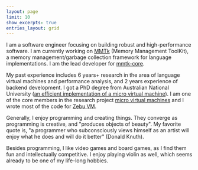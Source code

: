 ```yaml
---
layout: page
limit: 10
show_excerpts: true
entries_layout: grid
---
```


I am a software engineer focusing on building robust and high-performance software. I am currently working on [MMTk](https://mmtk.io) (Memory Management ToolKit), a memory management/garbage collection framework for language implementations. I am the lead developer for [mmtk-core](https://github.com/mmtk/mmtk-core).

My past experience includes 6 years+ research in the area of language virtual machines and performance analysis, and 2 years experience of backend development. I got a PhD degree from Australian National University ([an efficient implementation of a micro virtual machine](./assets/yilin_phd_thesis.pdf)).  I am one of the core members in the research project [micro virtual machines](https://microvm.org) and I wrote most of the code for [Zebu VM](https://gitlab.anu.edu.au/mu/mu-impl-fast/).

Generally, I enjoy programming and creating things. They converge as programming is creative, and "produces objects of beauty". My favorite quote is, "a programmer who subconsciously views himself as an artist will enjoy what he does and will do it better" (Donald Knuth).

Besides programming, I like video games and board games, as I find them fun and intellectually competitive. I enjoy playing violin as well, which seems already to be one of my life-long hobbies.